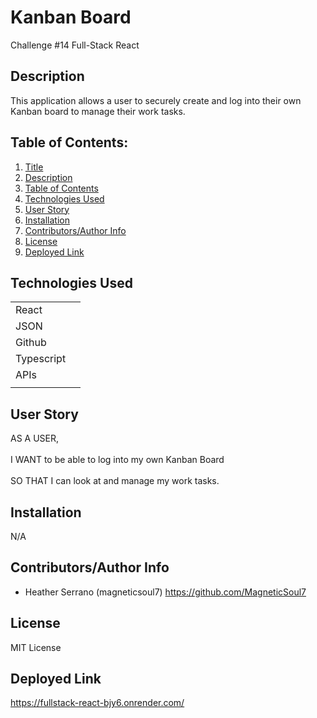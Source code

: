 # Kanban Board

Challenge #14 Full-Stack React

## Description 

This application allows a user to securely create and log into their own Kanban board to manage their work tasks.

## Table of Contents: 

1. [Title](#Kanban-Board) 
2. [Description](#description) 
3. [Table of Contents](#table-of-contents) 
4. [Technologies Used](#technologies-used) 
5. [User Story](#user-story) 
6. [Installation](#installation) 
7. [Contributors/Author Info](#contributorsauthor-info) 
8. [License](#license) 
9. [Deployed Link](#deployed-link) 

## Technologies Used

|        |  | 
| ------------- |:-------------:| 
| React                      |  | 
| JSON                       |  | 
| Github                     |  |
| Typescript                 |  |
| APIs                       |  |
|                               |

## User Story 

AS A USER,
<br>
<br>
I WANT to be able to log into my own Kanban Board
<br>
<br>
SO THAT I can look at and manage my work tasks.
<br>

## Installation 

N/A

## Contributors/Author Info

* Heather Serrano (magneticsoul7) https://github.com/MagneticSoul7 

## License

MIT License

## Deployed Link

https://fullstack-react-bjy6.onrender.com/ 

